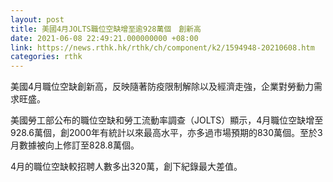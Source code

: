 ```yaml
---
layout: post
title: 美國4月JOLTS職位空缺增至逾928萬個　創新高
date: 2021-06-08 22:49:21.000000000 +08:00
link: https://news.rthk.hk/rthk/ch/component/k2/1594948-20210608.htm
categories: rthk
---
```


美國4月職位空缺創新高，反映隨著防疫限制解除以及經濟走強，企業對勞動力需求旺盛。

美國勞工部公布的職位空缺和勞工流動率調查（JOLTS）顯示，4月職位空缺增至928.6萬個，創2000年有統計以來最高水平，亦多過市場預期的830萬個。至於3月數據被向上修訂至828.8萬個。

4月的職位空缺較招聘人數多出320萬，創下紀錄最大差值。
